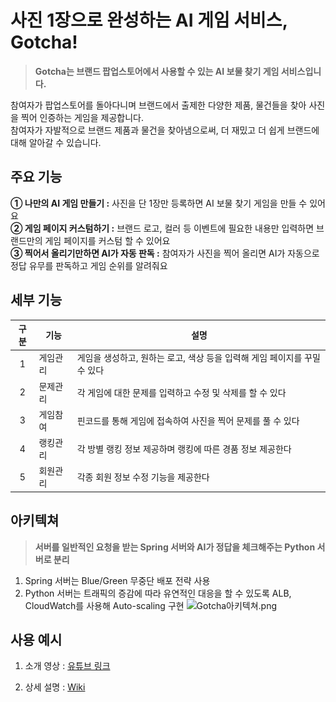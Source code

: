 
# 사진 1장으로 완성하는 AI 게임 서비스, Gotcha!

> **Gotcha는 브랜드 팝업스토어에서 사용할 수 있는 AI 보물 찾기 게임 서비스입니다.** 

참여자가 팝업스토어를 돌아다니며 브랜드에서 출제한 다양한 제품, 물건들을 찾아 사진을 찍어 인증하는 게임을 제공합니다. <br/>
참여자가 자발적으로 브랜드 제품과 물건을 찾아냄으로써, 더 재밌고 더 쉽게 브랜드에 대해 알아갈 수 있습니다.

## 주요 기능
**① 나만의 AI 게임 만들기 :** 사진을 단 1장만 등록하면 AI 보물 찾기 게임을 만들 수 있어요 <br/>
**② 게임 페이지 커스텀하기 :** 브랜드 로고, 컬러 등 이벤트에 필요한 내용만 입력하면 브랜드만의 게임 페이지를 커스텀 할 수 있어요 <br/>
**③ 찍어서 올리기만하면 AI가 자동 판독 :** 참여자가 사진을 찍어 올리면 AI가 자동으로 정답 유무를 판독하고 게임 순위를 알려줘요 <br/>

## 세부 기능
|구분|기능|설명|
|:--:|--|--|
|1|게임관리|게임을 생성하고, 원하는 로고, 색상 등을 입력해 게임 페이지를 꾸밀 수 있다|
|2|문제관리|각 게임에 대한 문제를 입력하고 수정 및 삭제를 할 수 있다|
|3|게임참여|핀코드를 통해 게임에 접속하여 사진을 찍어 문제를 풀 수 있다|
|4|랭킹관리|각 방별 랭킹 정보 제공하며 랭킹에 따른 경품 정보 제공한다|
|5|회원관리|각종 회원 정보 수정 기능을 제공한다|

## 아키텍쳐
> **서버를 일반적인 요청을 받는 Spring 서버와 AI가 정답을 체크해주는 Python 서버로 분리**
1) Spring 서버는 Blue/Green 무중단 배포 전략 사용
2) Python 서버는 트래픽의 증감에 따라 유연적인 대응을 할 수 있도록 ALB, CloudWatch를 사용해 Auto-scaling 구현
![Gotcha아키텍쳐.png](assets/Gotcha아키텍쳐.png)

## 사용 예시

1. 소개 영상 : [유튜브 링크](https://youtu.be/RhVHskESv_M)

2. 상세 설명 : [Wiki](https://github.com/GotchaAIGame/Gotcha/wiki)
